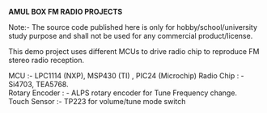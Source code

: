 **AMUL BOX FM RADIO PROJECTS**

Note:- The source code published here is only for hobby/school/university study purpose and shall not be used for any commercial product/license.

This demo project uses different MCUs to drive radio chip to reproduce FM stereo radio reception.

MCU :- LPC1114 (NXP), MSP430 (TI) , PIC24 (Microchip)
Radio Chip : - Si4703, TEA5768.  
Rotary Encoder : - ALPS rotary encoder for Tune Frequency change.  
Touch Sensor :- TP223 for volume/tune mode switch
